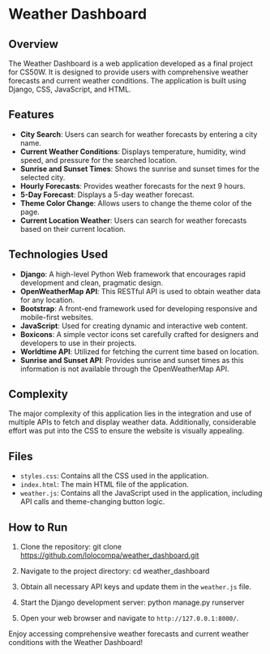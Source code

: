 # Weather Dashboard

## Overview
The Weather Dashboard is a web application developed as a final project for CS50W. It is designed to provide users with comprehensive weather forecasts and current weather conditions. The application is built using Django, CSS, JavaScript, and HTML.

## Features
- **City Search**: Users can search for weather forecasts by entering a city name.
- **Current Weather Conditions**: Displays temperature, humidity, wind speed, and pressure for the searched location.
- **Sunrise and Sunset Times**: Shows the sunrise and sunset times for the selected city.
- **Hourly Forecasts**: Provides weather forecasts for the next 9 hours.
- **5-Day Forecast**: Displays a 5-day weather forecast.
- **Theme Color Change**: Allows users to change the theme color of the page.
- **Current Location Weather**: Users can search for weather forecasts based on their current location.

## Technologies Used
- **Django**: A high-level Python Web framework that encourages rapid development and clean, pragmatic design.
- **OpenWeatherMap API**: This RESTful API is used to obtain weather data for any location.
- **Bootstrap**: A front-end framework used for developing responsive and mobile-first websites.
- **JavaScript**: Used for creating dynamic and interactive web content.
- **Boxicons**: A simple vector icons set carefully crafted for designers and developers to use in their projects.
- **Worldtime API**: Utilized for fetching the current time based on location.
- **Sunrise and Sunset API**: Provides sunrise and sunset times as this information is not available through the OpenWeatherMap API.

## Complexity
The major complexity of this application lies in the integration and use of multiple APIs to fetch and display weather data. Additionally, considerable effort was put into the CSS to ensure the website is visually appealing.

## Files
- `styles.css`: Contains all the CSS used in the application.
- `index.html`: The main HTML file of the application.
- `weather.js`: Contains all the JavaScript used in the application, including API calls and theme-changing button logic.

## How to Run
1. Clone the repository:
git clone https://github.com/lolocompa/weather_dashboard.git

2. Navigate to the project directory:
cd weather_dashboard

3. Obtain all necessary API keys and update them in the `weather.js` file.
4. Start the Django development server:
python manage.py runserver

5. Open your web browser and navigate to `http://127.0.0.1:8000/`.

Enjoy accessing comprehensive weather forecasts and current weather conditions with the Weather Dashboard!
